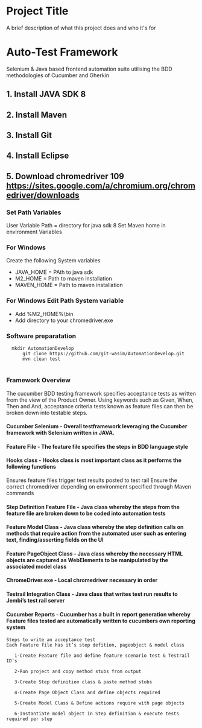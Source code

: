 
# Project Title

A brief description of what this project does and who it's for

# Auto-Test Framework

Selenium & Java based frontend automation suite utilising the BDD methodologies of Cucumber and Gherkin 

## 1. Install JAVA SDK 8
## 2. Install Maven
## 3. Install Git
## 4. Install Eclipse
## 5. Download chromedriver 109 https://sites.google.com/a/chromium.org/chromedriver/downloads

### Set Path Variables

User Variable Path = directory for java sdk 8 
Set Maven home in environment Variables 

### For Windows
Create the following System variables
- JAVA_HOME = PAth to java sdk
- M2_HOME = Path to maven installation
- MAVEN_HOME = Path to maven installation

### For Windows Edit Path System variable 
- Add %M2_HOME%\bin 
- Add directory to your chromedriver.exe


### Software preparatation

	        
	  mkdir AutomationDevelop
          git clone https://github.com/git-wasim/AutomationDevelop.git
          mvn clean test

# 

### Framework Overview
The cucumber BDD testing framework specifies acceptance tests as written from the view of the Product Owner. Using keywords such as Given, When, Then and And, acceptance criteria tests known as feature files can then be broken down into testable steps. 

#### Cucumber Selenium - Overall testframework leveraging the Cucumber framework with Selenium written in JAVA.

#### Feature File - The feature file specifies the steps in BDD language style

#### Hooks class - Hooks class is most important class as it performs the following functions
Ensures feature files trigger test results posted to test rail
Ensure the correct chromedriver depending on environment specified through Maven commands

#### Step Definition Feature File - Java class whereby the steps from  the feature file are broken down to be coded into automation tests

#### Feature Model Class - Java class whereby the step definition calls on methods that require action from the automated user such as entering text, finding/asserting fields on the UI

#### Feature PageObject Class - Java class whereby the necessary HTML objects are captured as WebElements to be manipulated by the associated model class

#### ChromeDriver.exe - Local chromedriver necessary in order 

#### Testrail Integration Class - Java class that writes test run results to Jembi’s test rail server

#### Cucumber Reports - Cucumber has a built in report generation whereby Feature files tested are automatically written to cucumbers own reporting system 

```
Steps to write an acceptance test
Each Feature file has it’s step defition, pageobject & model class
              
   1-Create Feature file and define feature scenario test & Testrail ID’s
              
   2-Run project and copy method stubs from output
              
   3-Create Step definition class & paste method stubs
              
   4-Create Page Object Class and define objects required
              
   5-Create Model Class & Define actions require with page objects
              
   6-Instantiate model object in Step definition & execute tests required per step
```
